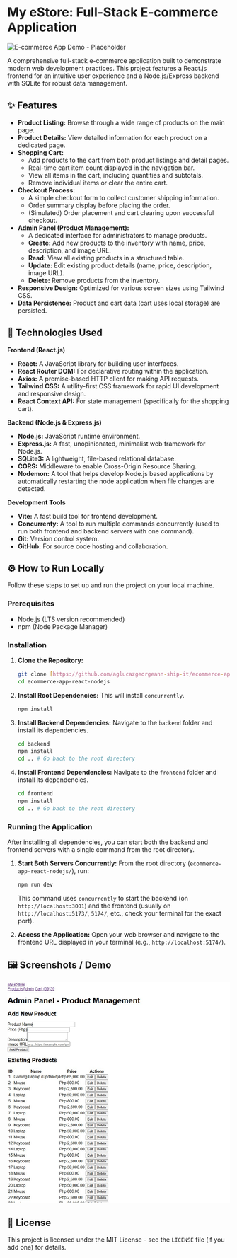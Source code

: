 # My eStore: Full-Stack E-commerce Application

![E-commerce App Demo - Placeholder](https://placehold.co/800x400/000000/FFFFFF?text=App+Screenshot/GIF+Here)

A comprehensive full-stack e-commerce application built to demonstrate modern web development practices. This project features a React.js frontend for an intuitive user experience and a Node.js/Express backend with SQLite for robust data management.

## ✨ Features

* **Product Listing:** Browse through a wide range of products on the main page.
* **Product Details:** View detailed information for each product on a dedicated page.
* **Shopping Cart:**
    * Add products to the cart from both product listings and detail pages.
    * Real-time cart item count displayed in the navigation bar.
    * View all items in the cart, including quantities and subtotals.
    * Remove individual items or clear the entire cart.
* **Checkout Process:**
    * A simple checkout form to collect customer shipping information.
    * Order summary display before placing the order.
    * (Simulated) Order placement and cart clearing upon successful checkout.
* **Admin Panel (Product Management):**
    * A dedicated interface for administrators to manage products.
    * **Create:** Add new products to the inventory with name, price, description, and image URL.
    * **Read:** View all existing products in a structured table.
    * **Update:** Edit existing product details (name, price, description, image URL).
    * **Delete:** Remove products from the inventory.
* **Responsive Design:** Optimized for various screen sizes using Tailwind CSS.
* **Data Persistence:** Product and cart data (cart uses local storage) are persisted.

## 🚀 Technologies Used

**Frontend (React.js)**
* **React:** A JavaScript library for building user interfaces.
* **React Router DOM:** For declarative routing within the application.
* **Axios:** A promise-based HTTP client for making API requests.
* **Tailwind CSS:** A utility-first CSS framework for rapid UI development and responsive design.
* **React Context API:** For state management (specifically for the shopping cart).

**Backend (Node.js & Express.js)**
* **Node.js:** JavaScript runtime environment.
* **Express.js:** A fast, unopinionated, minimalist web framework for Node.js.
* **SQLite3:** A lightweight, file-based relational database.
* **CORS:** Middleware to enable Cross-Origin Resource Sharing.
* **Nodemon:** A tool that helps develop Node.js based applications by automatically restarting the node application when file changes are detected.

**Development Tools**
* **Vite:** A fast build tool for frontend development.
* **Concurrenty:** A tool to run multiple commands concurrently (used to run both frontend and backend servers with one command).
* **Git:** Version control system.
* **GitHub:** For source code hosting and collaboration.

## ⚙️ How to Run Locally

Follow these steps to set up and run the project on your local machine.

### Prerequisites

* Node.js (LTS version recommended)
* npm (Node Package Manager)

### Installation

1.  **Clone the Repository:**
    ```bash
    git clone [https://github.com/aglucazgeorgeann-ship-it/ecommerce-app-react-nodejs.git](https://github.com/aglucazgeorgeann-ship-it/ecommerce-app-react-nodejs.git)
    cd ecommerce-app-react-nodejs
    ```

2.  **Install Root Dependencies:**
    This will install `concurrently`.
    ```bash
    npm install
    ```

3.  **Install Backend Dependencies:**
    Navigate to the `backend` folder and install its dependencies.
    ```bash
    cd backend
    npm install
    cd .. # Go back to the root directory
    ```

4.  **Install Frontend Dependencies:**
    Navigate to the `frontend` folder and install its dependencies.
    ```bash
    cd frontend
    npm install
    cd .. # Go back to the root directory
    ```

### Running the Application

After installing all dependencies, you can start both the backend and frontend servers with a single command from the root directory.

1.  **Start Both Servers Concurrently:**
    From the root directory (`ecommerce-app-react-nodejs/`), run:
    ```bash
    npm run dev
    ```
    This command uses `concurrently` to start the backend (on `http://localhost:3001`) and the frontend (usually on `http://localhost:5173/`, `5174/`, etc., check your terminal for the exact port).

2.  **Access the Application:**
    Open your web browser and navigate to the frontend URL displayed in your terminal (e.g., `http://localhost:5174/`).

## 🖼️ Screenshots / Demo

![E-commerce App Demo](https://raw.githubusercontent.com/aglucazgeorgeann-ship-it/ecommerce-app-react-nodejs/refs/heads/main/ecommerce-app-screenshot-1.jpg)



## 📄 License

This project is licensed under the MIT License - see the `LICENSE` file (if you add one) for details.
